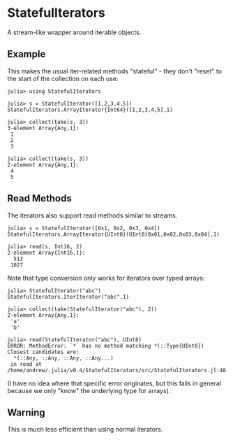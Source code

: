 
# StatefulIterators

A stream-like wrapper around iterable objects.

## Example

This makes the usual iter-related methods "stateful" - they don't
"reset" to the start of the collection on each use:

```
julia> using StatefulIterators

julia> s = StatefulIterator([1,2,3,4,5])
StatefulIterators.ArrayIterator{Int64}([1,2,3,4,5],1)

julia> collect(take(s, 3))
3-element Array{Any,1}:
 1
 2
 3

julia> collect(take(s, 3))
2-element Array{Any,1}:
 4
 5
```

## Read Methods

The iterators also support read methods similar to streams.

```
julia> s = StatefulIterator([0x1, 0x2, 0x3, 0x4])
StatefulIterators.ArrayIterator{UInt8}(UInt8[0x01,0x02,0x03,0x04],1)

julia> read(s, Int16, 2)
2-element Array{Int16,1}:
  513
 1027
```

Note that type conversion only works for iterators over typed arrays:

```
julia> StatefulIterator("abc")
StatefulIterators.IterIterator("abc",1)

julia> collect(take(StatefulIterator("abc"), 2))
2-element Array{Any,1}:
 'a'
 'b'

julia> read(StatefulIterator("abc"), UInt8)
ERROR: MethodError: `*` has no method matching *(::Type{UInt8})
Closest candidates are:
  *(::Any, ::Any, ::Any, ::Any...)
 in read at /home/andrew/.julia/v0.4/StatefulIterators/src/StatefulIterators.jl:48
```

(I have no idea where that specific error originates, but this fails
in general because we only "know" the underlying type for arrays).

## Warning

This is much less efficient than using normal iterators.
